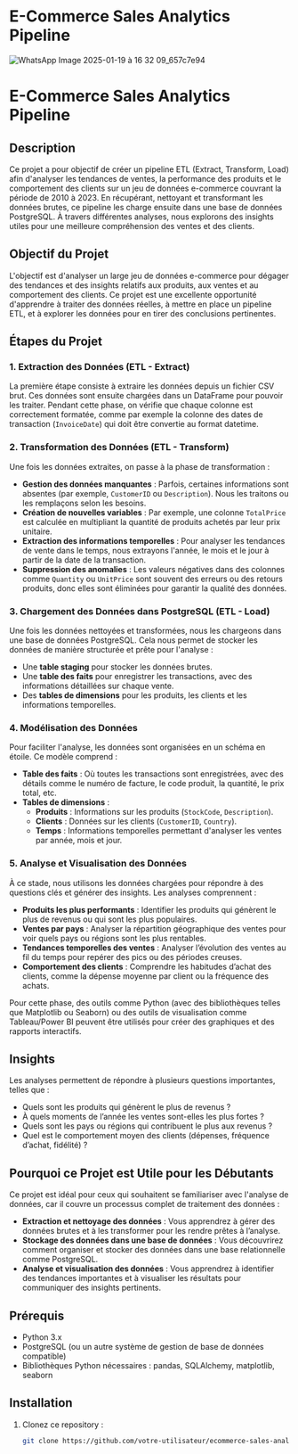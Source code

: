 # E-Commerce Sales Analytics Pipeline
![WhatsApp Image 2025-01-19 à 16 32 09_657c7e94](https://github.com/user-attachments/assets/d758941e-6650-4348-b6fa-c128aa164269)

# E-Commerce Sales Analytics Pipeline

## Description

Ce projet a pour objectif de créer un pipeline ETL (Extract, Transform, Load) afin d'analyser les tendances de ventes, la performance des produits et le comportement des clients sur un jeu de données e-commerce couvrant la période de 2010 à 2023. En récupérant, nettoyant et transformant les données brutes, ce pipeline les charge ensuite dans une base de données PostgreSQL. À travers différentes analyses, nous explorons des insights utiles pour une meilleure compréhension des ventes et des clients.

## Objectif du Projet

L'objectif est d'analyser un large jeu de données e-commerce pour dégager des tendances et des insights relatifs aux produits, aux ventes et au comportement des clients. Ce projet est une excellente opportunité d'apprendre à traiter des données réelles, à mettre en place un pipeline ETL, et à explorer les données pour en tirer des conclusions pertinentes.

## Étapes du Projet

### 1. Extraction des Données (ETL - Extract)

La première étape consiste à extraire les données depuis un fichier CSV brut. Ces données sont ensuite chargées dans un DataFrame pour pouvoir les traiter. Pendant cette phase, on vérifie que chaque colonne est correctement formatée, comme par exemple la colonne des dates de transaction (`InvoiceDate`) qui doit être convertie au format datetime.

### 2. Transformation des Données (ETL - Transform)

Une fois les données extraites, on passe à la phase de transformation :
- **Gestion des données manquantes** : Parfois, certaines informations sont absentes (par exemple, `CustomerID` ou `Description`). Nous les traitons ou les remplaçons selon les besoins.
- **Création de nouvelles variables** : Par exemple, une colonne `TotalPrice` est calculée en multipliant la quantité de produits achetés par leur prix unitaire.
- **Extraction des informations temporelles** : Pour analyser les tendances de vente dans le temps, nous extrayons l'année, le mois et le jour à partir de la date de la transaction.
- **Suppression des anomalies** : Les valeurs négatives dans des colonnes comme `Quantity` ou `UnitPrice` sont souvent des erreurs ou des retours produits, donc elles sont éliminées pour garantir la qualité des données.

### 3. Chargement des Données dans PostgreSQL (ETL - Load)

Une fois les données nettoyées et transformées, nous les chargeons dans une base de données PostgreSQL. Cela nous permet de stocker les données de manière structurée et prête pour l'analyse :
- Une **table staging** pour stocker les données brutes.
- Une **table des faits** pour enregistrer les transactions, avec des informations détaillées sur chaque vente.
- Des **tables de dimensions** pour les produits, les clients et les informations temporelles.

### 4. Modélisation des Données

Pour faciliter l'analyse, les données sont organisées en un schéma en étoile. Ce modèle comprend :
- **Table des faits** : Où toutes les transactions sont enregistrées, avec des détails comme le numéro de facture, le code produit, la quantité, le prix total, etc.
- **Tables de dimensions** :
  - **Produits** : Informations sur les produits (`StockCode`, `Description`).
  - **Clients** : Données sur les clients (`CustomerID`, `Country`).
  - **Temps** : Informations temporelles permettant d'analyser les ventes par année, mois et jour.

### 5. Analyse et Visualisation des Données

À ce stade, nous utilisons les données chargées pour répondre à des questions clés et générer des insights. Les analyses comprennent :
- **Produits les plus performants** : Identifier les produits qui génèrent le plus de revenus ou qui sont les plus populaires.
- **Ventes par pays** : Analyser la répartition géographique des ventes pour voir quels pays ou régions sont les plus rentables.
- **Tendances temporelles des ventes** : Analyser l’évolution des ventes au fil du temps pour repérer des pics ou des périodes creuses.
- **Comportement des clients** : Comprendre les habitudes d’achat des clients, comme la dépense moyenne par client ou la fréquence des achats.

Pour cette phase, des outils comme Python (avec des bibliothèques telles que Matplotlib ou Seaborn) ou des outils de visualisation comme Tableau/Power BI peuvent être utilisés pour créer des graphiques et des rapports interactifs.

## Insights

Les analyses permettent de répondre à plusieurs questions importantes, telles que :
- Quels sont les produits qui génèrent le plus de revenus ?
- À quels moments de l’année les ventes sont-elles les plus fortes ?
- Quels sont les pays ou régions qui contribuent le plus aux revenus ?
- Quel est le comportement moyen des clients (dépenses, fréquence d’achat, fidélité) ?

## Pourquoi ce Projet est Utile pour les Débutants

Ce projet est idéal pour ceux qui souhaitent se familiariser avec l'analyse de données, car il couvre un processus complet de traitement des données :
- **Extraction et nettoyage des données** : Vous apprendrez à gérer des données brutes et à les transformer pour les rendre prêtes à l’analyse.
- **Stockage des données dans une base de données** : Vous découvrirez comment organiser et stocker des données dans une base relationnelle comme PostgreSQL.
- **Analyse et visualisation des données** : Vous apprendrez à identifier des tendances importantes et à visualiser les résultats pour communiquer des insights pertinents.

## Prérequis

- Python 3.x
- PostgreSQL (ou un autre système de gestion de base de données compatible)
- Bibliothèques Python nécessaires : pandas, SQLAlchemy, matplotlib, seaborn

## Installation

1. Clonez ce repository :
   ```bash
   git clone https://github.com/votre-utilisateur/ecommerce-sales-analytics-pipeline.git
